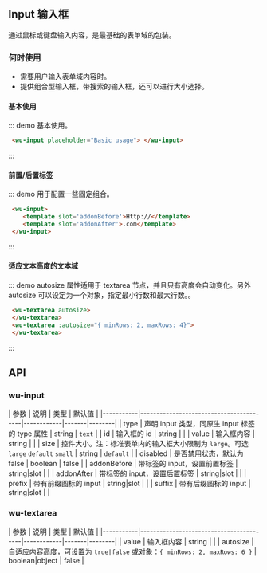 ## Input 输入框

通过鼠标或键盘输入内容，是最基础的表单域的包装。

### 何时使用

- 需要用户输入表单域内容时。
- 提供组合型输入框，带搜索的输入框，还可以进行大小选择。

#### 基本使用

::: demo 基本使用。

```html
 <wu-input placeholder="Basic usage"> </wu-input>
```
:::

#### 前置/后置标签

::: demo 用于配置一些固定组合。

```html
 <wu-input>
	<template slot='addonBefore'>Http://</template>
	<template slot='addonAfter'>.com</template>
 </wu-input>
```
:::

#### 适应文本高度的文本域

::: demo autosize 属性适用于 textarea 节点，并且只有高度会自动变化。另外 autosize 可以设定为一个对象，指定最小行数和最大行数。。

```html
 <wu-textarea autosize>
 </wu-textarea>
 <wu-textarea :autosize="{ minRows: 2, maxRows: 4}">
 </wu-textarea>
```
:::

<style>
	.code-box-demo .wu-input-group-wrapper {
		width:200px
	}
</style>

## API

### wu-input

| 参数      | 说明                                     | 类型       | 默认值 |
|-----------|-----------------------------------------|------------|-------|--------|
| type | 声明 input 类型，同原生 input 标签的 type 属性 | string  | `text` |
| id | 输入框的 id | string | |
| value | 输入框内容 | string | |
| size | 控件大小。注：标准表单内的输入框大小限制为 `large`。可选 `large` `default` `small` | string | `default` |
| disabled | 是否禁用状态，默认为 false | boolean | false |
| addonBefore | 带标签的 input，设置前置标签 | string|slot | |
| addonAfter | 带标签的 input，设置后置标签 | string|slot | |
| prefix | 带有前缀图标的 input | string\|slot | |
| suffix | 带有后缀图标的 input | string\|slot | |


### wu-textarea

| 参数      | 说明                                     | 类型       | 默认值 |
|-----------|-----------------------------------------|------------|-------|--------|
| value | 输入框内容 | string | |
| autosize | 自适应内容高度，可设置为 `true|false` 或对象：`{ minRows: 2, maxRows: 6 }` | boolean\|object | false |
